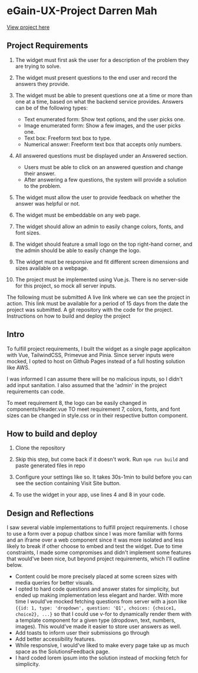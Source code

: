 # eGain-UX-Project Darren Mah

[View project here](https://phlegmmignon.github.io/eGain-UX-Project)

## Project Requirements

1. The widget must first ask the user for a description of the problem they are trying to solve.
2. The widget must present questions to the end user and record the answers they provide.
3. The widget must be able to present questions one at a time or more than one at a time, based on what
   the backend service provides. Answers can be of the following types:
   - Text enumerated form: Show text options, and the user picks one.
   - Image enumerated form: Show a few images, and the user picks one.
   - Text box: Freeform text box to type.
   - Numerical answer: Freeform text box that accepts only numbers.

4. All answered questions must be displayed under an Answered section.
   - Users must be able to click on an answered question and change their answer.
   - After answering a few questions, the system will provide a solution to the problem.

5. The widget must allow the user to provide feedback on whether the answer was helpful or not.
6. The widget must be embeddable on any web page.
7. The widget should allow an admin to easily change colors, fonts, and font sizes.
8. The widget should feature a small logo on the top right-hand corner, and the admin should be able to
   easily change the logo.
9. The widget must be responsive and fit different screen dimensions and sizes available on a webpage.
10. The project must be implemented using Vue.js. There is no server-side for this project, so mock all server
    inputs.

The following must be submitted
A live link where we can see the project in action. This link must be available for a period of 15
days from the date the project was submitted.
A git repository with the code for the project.
Instructions on how to build and deploy the project

## Intro

To fulfill project requirements, I built the widget as a single page applicaiton with Vue, TailwindCSS, Primevue and Pinia. Since server inputs were mocked, I opted to host on Github Pages instead of a full hosting solution like AWS.

I was informed I can assume there will be no malicious inputs, so I didn't add input sanitation. I also assumed that the 'admin' in the project requirements can code.

To meet requirement 8, the logo can be easily changed in components/Header.vue
TO meet requirement 7, colors, fonts, and font sizes can be changed in style.css or in their respective button component.

## How to build and deploy

1. Clone the repository
2. Skip this step, but come back if it doesn't work. Run `npm run build` and paste generated files in repo
3. Configure your settings like so. It takes 30s-1min to build before you can see the section containing Visit Site button.

4. To use the widget in your app, use lines 4 and 8 in your code.

## Design and Reflections

I saw several viable implementations to fulfill project requirements. I chose to use a form over a popup chatbox since I was more familiar with forms and an iframe over a web component since it was more isolated and less likely to break if other choose to embed and test the widget.
Due to time constraints, I made some compromises and didn't implement some features that would've been nice, but beyond project requirements, which I'll outline below.

- Content could be more precisely placed at some screen sizes with media queries for better visuals.
- I opted to hard code questions and answer states for simplicity, but ended up making implementation less elegant and harder. With more time I would've mocked fetching questions from server with a json like `{{id: 1, type: 'dropdown', question: 'Q1', choices: {choice1, choice2}, ...}` so that I could use v-for to dynamically render them with a template component for a given type (dropdown, text, numbers, images). This would've made it easier to store user answers as well.
- Add toasts to inform user their submissions go through
- Add better accessibility features.
- While responsive, I would've liked to make every page take up as much space as the SolutionsFeedback page.
- I hard coded lorem ipsum into the solution instead of mocking fetch for simplicity.
